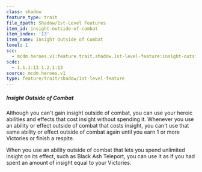 ```yaml
---
class: shadow
feature_type: trait
file_dpath: Shadow/1st-Level Features
item_id: insight-outside-of-combat
item_index: '13'
item_name: Insight Outside of Combat
level: 1
scc:
  - mcdm.heroes.v1:feature.trait.shadow.1st-level-feature:insight-outside-of-combat
scdc:
  - 1.1.1:13.1.2.1:13
source: mcdm.heroes.v1
type: feature/trait/shadow/1st-level-feature
---
```


##### Insight Outside of Combat

Although you can't gain insight outside of combat, you can use your heroic abilities and effects that cost insight without spending it. Whenever you use an ability or effect outside of combat that costs insight, you can't use that same ability or effect outside of combat again until you earn 1 or more Victories or finish a respite.

When you use an ability outside of combat that lets you spend unlimited insight on its effect, such as Black Ash Teleport, you can use it as if you had spent an amount of insight equal to your Victories.
